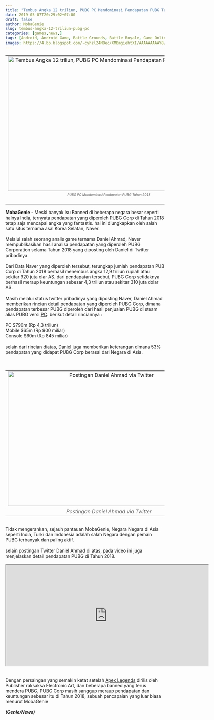 ```yaml
---
title: "Tembus Angka 12 triliun, PUBG PC Mendominasi Pendapatan PUBG Tahun 2018"
date: 2019-05-07T20:29:02+07:00
draft: false
author: MobaGenie
slug: tembus-angka-12-triliun-pubg-pc
categories: [games,news,]
tags: [Android, Android Game, Battle Grounds, Battle Royale, Game Online, Gaming Console, PC Gaming, PUBG, PUBG Mobile, ]
images: https://4.bp.blogspot.com/-cyhzl24M8ec/XMBmgiehtXI/AAAAAAAAAY8/nx-viIIEP9gjG8hW-LfqvNSarwSqEX-ygCLcBGAs/s640/mobagenie.id-kaggle.com-Tembus-Angka-12-triliun%252C-PUBG-PC-Mendominasi-Pendapatan-PUBG-Tahun-2018-1-edited.jpg
---
```

<table align="center" cellpadding="0" cellspacing="0" class="tr-caption-container" style="margin-left: auto; margin-right: auto; text-align: center;"><tbody>
<tr><td style="text-align: center;"><img alt="Tembus Angka 12 triliun, PUBG PC Mendominasi Pendapatan PUBG Tahun 2018"    height="426" src="https://4.bp.blogspot.com/-cyhzl24M8ec/XMBmgiehtXI/AAAAAAAAAY8/nx-viIIEP9gjG8hW-LfqvNSarwSqEX-ygCLcBGAs/s640/mobagenie.id-kaggle.com-Tembus-Angka-12-triliun%252C-PUBG-PC-Mendominasi-Pendapatan-PUBG-Tahun-2018-1-edited.jpg" title="" width="640" /></td></tr>
<tr><td class="tr-caption" style="text-align: center;"><div style="text-align: center;">
<i><span style="color: #666666; font-size: x-small;">PUBG PC Mendominasi Pendapatan PUBG Tahun 2018</span></i></div>
<div>
<br /></div>
</td></tr>
</tbody></table>
<b>MobaGenie</b> - Meski banyak isu Banned di beberapa negara besar seperti halnya India, ternyata pendapatan yang diperoleh <a href="https://mobagenie.my.id/apa-saja-yang-baru-di-update-pubg-versi/">PUBG</a> Corp di Tahun 2018 tetap saja mencapai angka yang fantastis. hal ini diungkapkan oleh salah satu situs ternama asal Korea Selatan, Naver.<br />
<br />
Melalui salah seorang analis game ternama Daniel Ahmad, Naver mempublikasikan hasil analisa pendapatan yang diperoleh PUBG Corporation selama Tahun 2018 yang diposting oleh Daniel di Twitter pribadinya.<br />
<br />
Dari Data Naver yang diperoleh tersebut, terungkap jumlah pendapatan PUB Corp di Tahun 2018 <span id="goog_1990400512"></span><span id="goog_1990400513"></span>berhasil menembus angka 12,9 triliun rupiah atau sekitar 920 juta olar AS. dari pendapatan tersebut, PUBG Corp setidaknya berhasil meraup keuntungan sebesar 4,3 triliun atau sekitar 310 juta dolar AS.<br />
<br />
Masih melalui status twitter pribadinya yang diposting Naver, Daniel Ahmad memberikan rincian detail pendapatan yang diperoleh PUBG Corp, dimana pendapatan terbesar PUBG diperoleh dari hasil penjualan PUBG di steam alias PUBG versi <a href="https://mobagenie.my.id/tags/pc-gaming">PC</a>. berikut detail rinciannya :<br />
<br />
PC $790m (Rp 4,3 triliun)<br />
Mobile $65m (Rp 900 miliar)<br />
Console $60m (Rp 845 miliar)<br />
<br />
selain dari rincian diatas, Daniel juga memberikan keterangan dimana 53% pendapatan yang didapat PUBG Corp berasal dari Negara di Asia.<br />
<br />
<br />
<table align="center" cellpadding="0" cellspacing="0" class="tr-caption-container" style="margin-left: auto; margin-right: auto; text-align: center;"><tbody>
<tr><td style="text-align: center;"><img alt="Postingan Daniel Ahmad via Twitter"    height="426" src="https://2.bp.blogspot.com/-uteeckLk_hw/XMBmggq4nWI/AAAAAAAAAZA/4Pu0nf7j2nMgrVGY_tLhSh6P6hHfstkwACEwYBhgL/s640/mobagenie.id-twitter-Tembus-Angka-12-triliun%252C-PUBG-PC-Mendominasi-Pendapatan-PUBG-Tahun-2018-2-edited.jpg" title="" width="640" /></td></tr>
<tr><td class="tr-caption" style="text-align: center;"><i><span style="color: #666666;">Postingan Daniel Ahmad via Twitter</span></i></td></tr>
</tbody></table>
<br />
Tidak mengerankan, sejauh pantauan MobaGenie, Negara Negara di Asia seperti India, Turki dan Indonesia adalah salah Negara dengan pemain PUBG terbanyak dan paling aktif.<br />
<br />
<div style="text-align: left;">
selain postingan Twitter Daniel Ahmad di atas, pada video ini juga menjelaskan detail pendapatan PUBG di Tahun 2018.</div>
<br />
<div text-align: center;">
<iframe allowfullscreen="" class="YOUTUBE-iframe-video" data-thumbnail-src="https://i.ytimg.com/vi/rto82FI-7N4/0.jpg" frame height="320" src="https://www.youtube.com/embed/rto82FI-7N4?feature=player_embedded" width="640"></iframe></div>
<br />
<br />
Dengan persaingan yang semakin ketat setelah <a href="https://mobagenie.my.id/dua-bukti-kuat-apex-legends-versi/">Apex Legends</a> dirilis oleh Publisher raksaksa Electronic Art, dan beberapa banned yang terus mendera PUBG, PUBG Corp masih sanggup meraup pendapatan dan keuntungan sebesar itu di Tahun 2018, sebuah pencapaian yang luar biasa menurut MobaGenie<br />
<br />
<b><i>(Genie/News)</i></b>